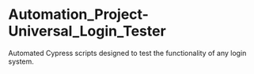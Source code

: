 # Automation_Project-Universal_Login_Tester
Automated Cypress scripts designed to test the functionality of any login system.
